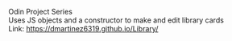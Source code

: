 Odin Project Series <br/>
Uses JS objects and a constructor to make and edit library cards <br/>
Link: https://dmartinez6319.github.io/Library/
